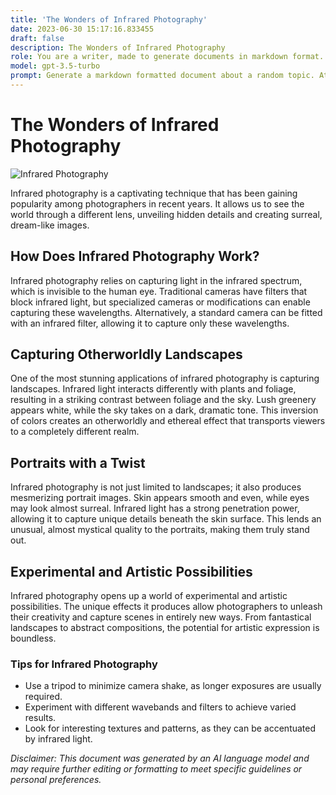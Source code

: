 ```yaml
---
title: 'The Wonders of Infrared Photography'
date: 2023-06-30 15:17:16.833455
draft: false
description: The Wonders of Infrared Photography
role: You are a writer, made to generate documents in markdown format. It is very important that all of the documents you generate are in valid markdown format.
model: gpt-3.5-turbo
prompt: Generate a markdown formatted document about a random topic. At the bottom, include a disclaimer explaining that the document was generated by you. The first line of the document should be the title. Make sure that the entire document is in proper markdown format, using a mix of various tags to make the document visually appealing.
---
```


# The Wonders of Infrared Photography

![Infrared Photography](https://example.com/infrared-photo.jpg)

Infrared photography is a captivating technique that has been gaining popularity among photographers in recent years. It allows us to see the world through a different lens, unveiling hidden details and creating surreal, dream-like images.

## How Does Infrared Photography Work?

Infrared photography relies on capturing light in the infrared spectrum, which is invisible to the human eye. Traditional cameras have filters that block infrared light, but specialized cameras or modifications can enable capturing these wavelengths. Alternatively, a standard camera can be fitted with an infrared filter, allowing it to capture only these wavelengths.

## Capturing Otherworldly Landscapes

One of the most stunning applications of infrared photography is capturing landscapes. Infrared light interacts differently with plants and foliage, resulting in a striking contrast between foliage and the sky. Lush greenery appears white, while the sky takes on a dark, dramatic tone. This inversion of colors creates an otherworldly and ethereal effect that transports viewers to a completely different realm.

## Portraits with a Twist

Infrared photography is not just limited to landscapes; it also produces mesmerizing portrait images. Skin appears smooth and even, while eyes may look almost surreal. Infrared light has a strong penetration power, allowing it to capture unique details beneath the skin surface. This lends an unusual, almost mystical quality to the portraits, making them truly stand out.

## Experimental and Artistic Possibilities

Infrared photography opens up a world of experimental and artistic possibilities. The unique effects it produces allow photographers to unleash their creativity and capture scenes in entirely new ways. From fantastical landscapes to abstract compositions, the potential for artistic expression is boundless.

### Tips for Infrared Photography

- Use a tripod to minimize camera shake, as longer exposures are usually required.
- Experiment with different wavebands and filters to achieve varied results.
- Look for interesting textures and patterns, as they can be accentuated by infrared light.

*Disclaimer: This document was generated by an AI language model and may require further editing or formatting to meet specific guidelines or personal preferences.*
